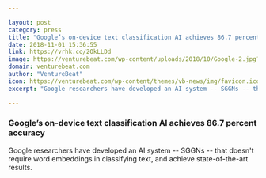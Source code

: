 ```yaml
---

layout: post
category: press
title: "Google’s on-device text classification AI achieves 86.7 percent accuracy"
date: 2018-11-01 15:36:55
link: https://vrhk.co/2OkLLDd
image: https://venturebeat.com/wp-content/uploads/2018/10/Google-2.jpg?fit=1704%2C1027&strip=all
domain: venturebeat.com
author: "VentureBeat"
icon: https://venturebeat.com/wp-content/themes/vb-news/img/favicon.ico
excerpt: "Google researchers have developed an AI system -- SGGNs -- that doesn't require word embeddings in classifying text, and achieve state-of-the-art results."

---
```


### Google’s on-device text classification AI achieves 86.7 percent accuracy

Google researchers have developed an AI system -- SGGNs -- that doesn't require word embeddings in classifying text, and achieve state-of-the-art results.